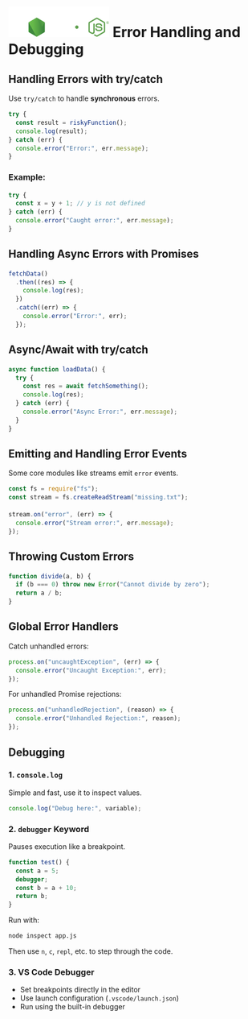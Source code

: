 # ![ ](../assets/nodejs-logo.svg) Error Handling and Debugging

## Handling Errors with try/catch

Use `try/catch` to handle **synchronous** errors.

```js
try {
  const result = riskyFunction();
  console.log(result);
} catch (err) {
  console.error("Error:", err.message);
}
```

### Example:

```js
try {
  const x = y + 1; // y is not defined
} catch (err) {
  console.error("Caught error:", err.message);
}
```

## Handling Async Errors with Promises

```js
fetchData()
  .then((res) => {
    console.log(res);
  })
  .catch((err) => {
    console.error("Error:", err);
  });
```

## Async/Await with try/catch

```js
async function loadData() {
  try {
    const res = await fetchSomething();
    console.log(res);
  } catch (err) {
    console.error("Async Error:", err.message);
  }
}
```

## Emitting and Handling Error Events

Some core modules like streams emit `error` events.

```js
const fs = require("fs");
const stream = fs.createReadStream("missing.txt");

stream.on("error", (err) => {
  console.error("Stream error:", err.message);
});
```

## Throwing Custom Errors

```js
function divide(a, b) {
  if (b === 0) throw new Error("Cannot divide by zero");
  return a / b;
}
```

## Global Error Handlers

Catch unhandled errors:

```js
process.on("uncaughtException", (err) => {
  console.error("Uncaught Exception:", err);
});
```

For unhandled Promise rejections:

```js
process.on("unhandledRejection", (reason) => {
  console.error("Unhandled Rejection:", reason);
});
```

## Debugging

### 1. `console.log`

Simple and fast, use it to inspect values.

```js
console.log("Debug here:", variable);
```

### 2. `debugger` Keyword

Pauses execution like a breakpoint.

```js
function test() {
  const a = 5;
  debugger;
  const b = a + 10;
  return b;
}
```

Run with:

```bash
node inspect app.js
```

Then use `n`, `c`, `repl`, etc. to step through the code.

### 3. VS Code Debugger

* Set breakpoints directly in the editor
* Use launch configuration (`.vscode/launch.json`)
* Run using the built-in debugger
